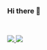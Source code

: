 ### Hi there 👋

<a href="https://github.com/yrucrew">
</br>

![](https://github.com/yrucrew/github-stats/blob/master/generated/overview.svg)
![](https://github.com/yrucrew/github-stats/blob/master/generated/languages.svg)

</a>


<!--
**yrucrew/yrucrew** is a ✨ _special_ ✨ repository because its `README.md` (this file) appears on your GitHub profile.

Here are some ideas to get you started:

- 🔭 I’m currently working on ...
- 🌱 I’m currently learning ...
- 👯 I’m looking to collaborate on ...
- 🤔 I’m looking for help with ...
- 💬 Ask me about ...
- 📫 How to reach me: ...
- 😄 Pronouns: ...
- ⚡ Fun fact: ...
-->
